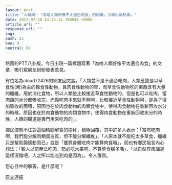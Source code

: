 ```yaml
---
layout: post
title: "大哉問！「為啥人類好像不太適合肉食」的回覆，引爆討論熱潮。"
date: 2017-07-28 14:25:11.708948 +0800
article_url: ""
response_url: ""
img: 
push: 21
boo: 9
neutral: 64
---
```


熱鬧的PTT八卦版，今日出現一篇標題寫著「為啥人類好像不太適合肉食」的文章，吸引眾網友紛紛發表意見。

有位名為cloud72426的網友回文說，「人類並不是不適合吃肉，人類應該是以草食性(素)為主的雜食性動物，且肉食性動物的胃，而草食性動物吃的東西含有大量的纖維，用於消化食物，所以人類是比較接近草食性動物的，但是也可以吃肉，當肉類的水分都吸收完，光靠吃肉本來就不夠阿，比較接近草食性動物阿，是為了增加吸收的面積，原因也在於肉食動物的肉類食物中，使得肉食動物在重新回收水分的時候，原因也在於肉食動物的肉類食物中，使得肉食動物在重新回收水分的時候，人類的腸道是專門用來吃肉的」。

鄉民控制不住對這個精闢解答的崇拜，積極回覆，其中許多人表示：「當然吃肉啊，我們能分解肉類蛋白質，但不能分解纖維」、「人原本就不能吃太多草食，纖維只是幫助腸蠕動而已」或是「要靠身體吃肉才能算肉食哦」，而也有鄉民坦言內心想法：「智人以前無法吃肉，勢必吃水果吧，不算草食腸子嗎」、「以自然界來講是這樣沒錯吧，人之所以能吃到肉是因為」，令人激賞。

您心目中的解答，是什麼呢？

<a href = "https://www.ptt.cc/bbs/Gossiping/M.1501204153.A.377.html">原文連結</a>

